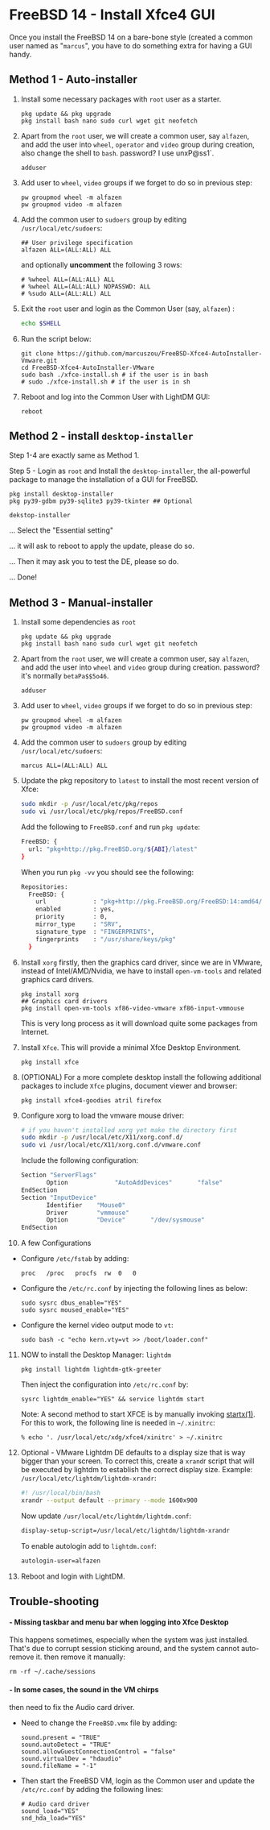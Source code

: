 # FreeBSD 14 - Install Xfce4 GUI



Once you install the FreeBSD 14 on a bare-bone style (created a common user named as "`marcus`", you have to do something extra for having a GUI handy.



## Method 1 - Auto-installer

1. Install some necessary packages with `root` user as a starter.

   ```
   pkg update && pkg upgrade
   pkg install bash nano sudo curl wget git neofetch
   ```
   
   
   
2. Apart from the `root` user, we will create a common user, say `alfazen`, and add the user into `wheel`, `operator` and `video` group during creation, also change the shell to `bash`. password? I use unxP@ss1`.

   ```
   adduser
   ```

   

3. Add user to `wheel`, `video` groups if we forget to do so in previous step:

   ```
   pw groupmod wheel -m alfazen
   pw groupmod video -m alfazen
   ```

   

4. Add the common user to `sudoers` group by editing `/usr/local/etc/sudoers`:

   ```
   ## User privilege specification
   alfazen ALL=(ALL:ALL) ALL
   ```

   and optionally **uncomment** the following 3 rows:

   ```
   # %wheel ALL=(ALL:ALL) ALL
   # %wheel ALL=(ALL:ALL) NOPASSWD: ALL
   # %sudo ALL=(ALL:ALL) ALL 
   ```

   

5. Exit the `root` user and login as the Common User (say, `alfazen`) :

   ```bash
   echo $SHELL
   ```

   

6. Run the script below:

   ```
   git clone https://github.com/marcuszou/FreeBSD-Xfce4-AutoInstaller-Vmware.git
   cd FreeBSD-Xfce4-AutoInstaller-VMware
   sudo bash ./xfce-install.sh # if the user is in bash
   # sudo ./xfce-install.sh # if the user is in sh
   ```

   

7. Reboot and log into the Common User with LightDM GUI:

   ```
   reboot
   ```



## Method 2 - install `desktop-installer`

Step 1-4 are exactly same as Method 1.

Step 5 - Login as `root` and Install the `desktop-installer`, the all-powerful package to manage the installation of a GUI for FreeBSD.

```
pkg install desktop-installer
pkg py39-gdbm py39-sqlite3 py39-tkinter ## Optional

dekstop-installer
```



... Select the "Essential setting"

... it will ask to reboot to apply the update, please do so.

... Then it may ask you to test the DE, please so do.

... Done!



## Method 3 - Manual-installer



1. Install some dependencies as `root`

   ```
   pkg update && pkg upgrade
   pkg install bash nano sudo curl wget git neofetch
   ```

2. Apart from the `root` user, we will create a common user, say `alfazen`, and add the user into `wheel` and `video` group during creation. password? it's normally `betaPa$$5o46`.

   ```
   adduser
   ```

3. Add user to `wheel`, `video` groups if we forget to do so in previous step:

   ```
   pw groupmod wheel -m alfazen
   pw groupmod video -m alfazen
   ```

4. Add the common user to `sudoers` group by editing `/usr/local/etc/sudoers`:

   ```
   marcus ALL=(ALL:ALL) ALL
   ```

   

5. Update the pkg repository to `latest` to install the most recent version of Xfce:

   ```bash
   sudo mkdir -p /usr/local/etc/pkg/repos
   sudo vi /usr/local/etc/pkg/repos/FreeBSD.conf
   ```

   Add the following to `FreeBSD.conf` and run `pkg update`:

   ```bash
   FreeBSD: {
     url: "pkg+http://pkg.FreeBSD.org/${ABI}/latest"
   }
   ```

   When you run `pkg -vv` you should see the following:

   ```bash
   Repositories:
     FreeBSD: {
       url             : "pkg+http://pkg.FreeBSD.org/FreeBSD:14:amd64/latest",
       enabled         : yes,
       priority        : 0,
       mirror_type     : "SRV",
       signature_type  : "FINGERPRINTS",
       fingerprints    : "/usr/share/keys/pkg"
     }
   ```

   

6. Install `xorg` firstly, then the graphics card driver, since we are in VMware, instead of Intel/AMD/Nvidia, we have to install `open-vm-tools` and related graphics card drivers.

   ```
   pkg install xorg
   ## Graphics card drivers
   pkg install open-vm-tools xf86-video-vmware xf86-input-vmmouse
   ```

   This is very long process as it will download quite some packages from Internet.

   

7. Install `Xfce`. This will provide a minimal Xfce Desktop Environment.

   ```
   pkg install xfce
   ```

   

8. (OPTIONAL) For a more complete desktop install the following additional packages to include `Xfce` plugins, document viewer and browser:

   ```
   pkg install xfce4-goodies atril firefox
   ```

   

9. Configure xorg to load the vmware mouse driver:

   ```bash
   # if you haven't installed xorg yet make the directory first
   sudo mkdir -p /usr/local/etc/X11/xorg.conf.d/
   sudo vi /usr/local/etc/X11/xorg.conf.d/vmware.conf
   ```

   Include the following configuration:

   ```bash
   Section "ServerFlags"
          Option             "AutoAddDevices"       "false"
   EndSection
   Section "InputDevice"
          Identifier    "Mouse0"
          Driver        "vmmouse"
          Option        "Device"       "/dev/sysmouse"
   EndSection
   ```

   

10. A few Configurations

   * Configure `/etc/fstab` by adding:

     ```
     proc	/proc	procfs	rw	0	0
     ```
     
   * Configure the `/etc/rc.conf` by injecting the following lines as below:

     ```
     sudo sysrc dbus_enable="YES"
     sudo sysrc moused_enable="YES"
     ```
     
   * Configure the kernel video output mode to `vt`:

     ```
     sudo bash -c "echo kern.vty=vt >> /boot/loader.conf"
     ```

   

11. NOW to install the Desktop Manager: `lightdm`

    ```
    pkg install lightdm lightdm-gtk-greeter
    ```

    Then inject the configuration into `/etc/rc.conf` by:

    ```
    sysrc lightdm_enable="YES" && service lightdm start
    ```

    

    Note: A second method to start XFCE is by manually invoking [startx(1)](https://man.freebsd.org/cgi/man.cgi?query=startx&sektion=1&format=html). For this to work, the following line is needed in `~/.xinitrc`:

    ```
    % echo '. /usr/local/etc/xdg/xfce4/xinitrc' > ~/.xinitrc
    ```

    

12. Optional - VMware Lightdm DE defaults to a display size that is way bigger than your screen. To correct this, create a `xrand`r script that will be executed by lightdm to establish the correct display size. Example: `/usr/local/etc/lightdm/lightdm-xrandr`:

    ```bash
    #! /usr/local/bin/bash
    xrandr --output default --primary --mode 1600x900
    ```

    Now update `/usr/local/etc/lightdm/lightdm.conf`:

    ```bash
    display-setup-script=/usr/local/etc/lightdm/lightdm-xrandr
    ```

    To enable autologin add to `lightdm.conf`:

    ```bash
    autologin-user=alfazen
    ```

    

13. Reboot and login with LightDM.




## Trouble-shooting

#### - Missing taskbar and menu bar when logging into Xfce Desktop

This happens sometimes, especially when the system was just installed. That's due to corrupt session sticking around, and the system cannot auto-remove it. then remove it manually:

```
rm -rf ~/.cache/sessions
```



#### - In some cases, the sound in the VM chirps

then need to fix the Audio card driver.

* Need to change the `FreeBSD.vmx` file by adding:

  ```
  sound.present = "TRUE"
  sound.autoDetect = "TRUE"
  sound.allowGuestConnectionControl = "false"
  sound.virtualDev = "hdaudio"
  sound.fileName = "-1"
  ```

* Then start the FreeBSD VM, login as the Common user and update the `/etc/rc.conf` by adding the following lines:

  ```
  # Audio card driver
  sound_load="YES"
  snd_hda_load="YES"
  ```

  